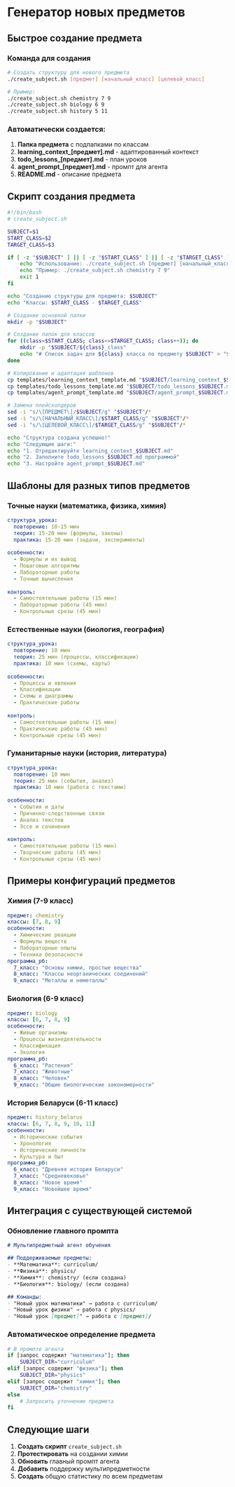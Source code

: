 # Генератор новых предметов

## Быстрое создание предмета

### Команда для создания
```bash
# Создать структуру для нового предмета
./create_subject.sh [предмет] [начальный_класс] [целевой_класс]

# Пример:
./create_subject.sh chemistry 7 9
./create_subject.sh biology 6 9  
./create_subject.sh history 5 11
```

### Автоматически создается:
1. **Папка предмета** с подпапками по классам
2. **learning_context_[предмет].md** - адаптированный контекст
3. **todo_lessons_[предмет].md** - план уроков
4. **agent_prompt_[предмет].md** - промпт для агента
5. **README.md** - описание предмета

## Скрипт создания предмета

```bash
#!/bin/bash
# create_subject.sh

SUBJECT=$1
START_CLASS=$2
TARGET_CLASS=$3

if [ -z "$SUBJECT" ] || [ -z "$START_CLASS" ] || [ -z "$TARGET_CLASS" ]; then
    echo "Использование: ./create_subject.sh [предмет] [начальный_класс] [целевой_класс]"
    echo "Пример: ./create_subject.sh chemistry 7 9"
    exit 1
fi

echo "Создание структуры для предмета: $SUBJECT"
echo "Классы: $START_CLASS - $TARGET_CLASS"

# Создание основной папки
mkdir -p "$SUBJECT"

# Создание папок для классов
for ((class=$START_CLASS; class<=$TARGET_CLASS; class++)); do
    mkdir -p "$SUBJECT/${class}_class"
    echo "# Список задач для ${class} класса по предмету $SUBJECT" > "$SUBJECT/${class}_class/tasklist.md"
done

# Копирование и адаптация шаблонов
cp templates/learning_context_template.md "$SUBJECT/learning_context_$SUBJECT.md"
cp templates/todo_lessons_template.md "$SUBJECT/todo_lessons_$SUBJECT.md"
cp templates/agent_prompt_template.md "$SUBJECT/agent_prompt_$SUBJECT.md"

# Замена плейсхолдеров
sed -i "s/\[ПРЕДМЕТ\]/$SUBJECT/g" "$SUBJECT"/*
sed -i "s/\[НАЧАЛЬНЫЙ_КЛАСС\]/$START_CLASS/g" "$SUBJECT"/*
sed -i "s/\[ЦЕЛЕВОЙ_КЛАСС\]/$TARGET_CLASS/g" "$SUBJECT"/*

echo "Структура создана успешно!"
echo "Следующие шаги:"
echo "1. Отредактируйте learning_context_$SUBJECT.md"
echo "2. Заполните todo_lessons_$SUBJECT.md программой"
echo "3. Настройте agent_prompt_$SUBJECT.md"
```

## Шаблоны для разных типов предметов

### Точные науки (математика, физика, химия)
```yaml
структура_урока:
  повторение: 10-15 мин
  теория: 15-20 мин (формулы, законы)
  практика: 15-20 мин (задачи, эксперименты)
  
особенности:
  - Формулы и их вывод
  - Пошаговые алгоритмы
  - Лабораторные работы
  - Точные вычисления
  
контроль:
  - Самостоятельные работы (15 мин)
  - Лабораторные работы (45 мин)
  - Контрольные срезы (45 мин)
```

### Естественные науки (биология, география)
```yaml
структура_урока:
  повторение: 10 мин
  теория: 25 мин (процессы, классификации)
  практика: 10 мин (схемы, карты)
  
особенности:
  - Процессы и явления
  - Классификации
  - Схемы и диаграммы
  - Практические работы
  
контроль:
  - Самостоятельные работы (15 мин)
  - Практические работы (45 мин)
  - Контрольные срезы (45 мин)
```

### Гуманитарные науки (история, литература)
```yaml
структура_урока:
  повторение: 10 мин
  теория: 25 мин (события, анализ)
  практика: 10 мин (работа с текстами)
  
особенности:
  - События и даты
  - Причинно-следственные связи
  - Анализ текстов
  - Эссе и сочинения
  
контроль:
  - Самостоятельные работы (15 мин)
  - Творческие работы (45 мин)
  - Контрольные срезы (45 мин)
```

## Примеры конфигураций предметов

### Химия (7-9 класс)
```yaml
предмет: chemistry
классы: [7, 8, 9]
особенности:
  - Химические реакции
  - Формулы веществ
  - Лабораторные опыты
  - Техника безопасности
программа_рб:
  7_класс: "Основы химии, простые вещества"
  8_класс: "Классы неорганических соединений"
  9_класс: "Металлы и неметаллы"
```

### Биология (6-9 класс)  
```yaml
предмет: biology
классы: [6, 7, 8, 9]
особенности:
  - Живые организмы
  - Процессы жизнедеятельности
  - Классификация
  - Экология
программа_рб:
  6_класс: "Растения"
  7_класс: "Животные" 
  8_класс: "Человек"
  9_класс: "Общие биологические закономерности"
```

### История Беларуси (6-11 класс)
```yaml
предмет: history_belarus
классы: [6, 7, 8, 9, 10, 11]
особенности:
  - Исторические события
  - Хронология
  - Исторические личности
  - Культура и быт
программа_рб:
  6_класс: "Древняя история Беларуси"
  7_класс: "Средневековье"
  8_класс: "Новое время"
  9_класс: "Новейшее время"
```

## Интеграция с существующей системой

### Обновление главного промпта
```markdown
# Мультипредметный агент обучения

## Поддерживаемые предметы:
- **Математика**: curriculum/
- **Физика**: physics/
- **Химия**: chemistry/ (если создана)
- **Биология**: biology/ (если создана)

## Команды:
- "Новый урок математики" → работа с curriculum/
- "Новый урок физики" → работа с physics/
- "Новый урок [предмет]" → работа с [предмет]/
```

### Автоматическое определение предмета
```bash
# В промпте агента
if [запрос содержит "математика"]; then
    SUBJECT_DIR="curriculum"
elif [запрос содержит "физика"]; then
    SUBJECT_DIR="physics"  
elif [запрос содержит "химия"]; then
    SUBJECT_DIR="chemistry"
else
    # Запросить уточнение предмета
fi
```

## Следующие шаги

1. **Создать скрипт** `create_subject.sh`
2. **Протестировать** на создании химии
3. **Обновить** главный промпт агента
4. **Добавить** поддержку мультипредметности
5. **Создать** общую статистику по всем предметам
